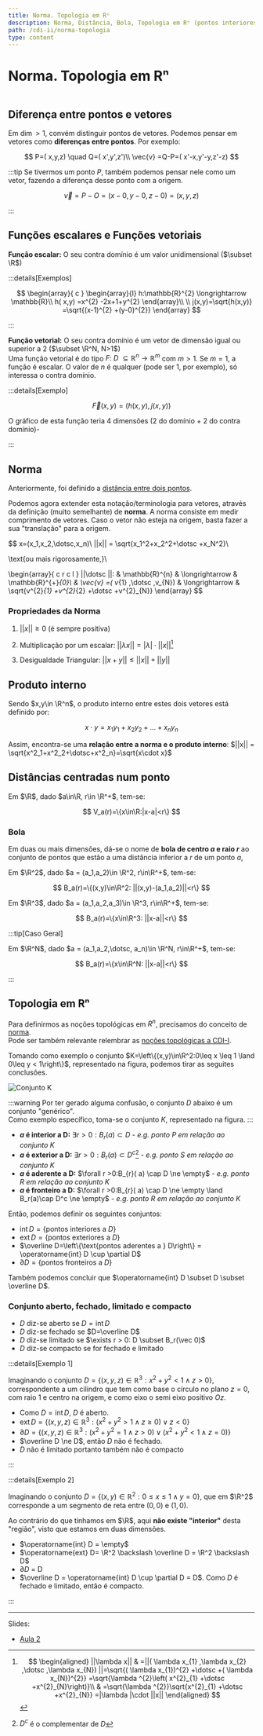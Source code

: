 ```yaml
---
title: Norma. Topologia em Rⁿ
description: Norma, Distância, Bola, Topologia em Rⁿ (pontos interiores, exteriores, da fronteira e aderentes)
path: /cdi-ii/norma-topologia
type: content
---
```


# Norma. Topologia em Rⁿ

```toc

```

## Diferença entre pontos e vetores

Em $\dim > 1$, convém distinguir pontos de vetores.
Podemos pensar em vetores como **diferenças entre pontos**.
Por exemplo:

$$
P=( x,y,z) \quad Q=( x',y',z')\\
\vec{v} =Q-P=( x'-x,y'-y,z'-z)
$$

:::tip
Se tivermos um ponto $P$, também podemos pensar nele como um vetor, fazendo a diferença desse ponto com a origem.

$$
\vec{v} =P-O=(x-0,y-0,z-0)=(x,y,z)
$$

:::

## Funções escalares e Funções vetoriais

**Função escalar:** O seu contra domínio é um valor unidimensional ($\subset \R$)

:::details[Exemplos]

$$
\begin{array}{ c }
 \begin{array}{l}
h:\mathbb{R}^{2} \longrightarrow \mathbb{R}\\
h( x,y) =x^{2} -2x+1+y^{2}
\end{array}\\
\\
j(x,y)=\sqrt{h(x,y)} =\sqrt{(x-1)^{2} +(y-0)^{2}}
\end{array}
$$

:::

**Função vetorial:** O seu contra domínio é um vetor de dimensão igual ou superior a 2 ($\subset \R^N, N>1$)  
Uma função vetorial é do tipo $F:\ D\ \subseteq \mathbb{R}^{n} \longrightarrow \mathbb{R}^{m}$ com $m>1$.
Se $m=1$, a função é escalar. O valor de $n$ é qualquer (pode ser 1, por exemplo), só interessa o contra domínio.

:::details[Exemplo]

$$
\vec F(x,y)=\left(h(x,y), j(x,y)\right)
$$

O gráfico de esta função teria 4 dimensões (2 do domínio + 2 do contra domínio)-

:::

## Norma

Anteriormente, foi definido a [distância entre dois pontos](/cdi-ii/transicao-para-dim-sup-1#distância).

Podemos agora extender esta notação/terminologia para vetores, através da definição (muito semelhante) de **norma**.
A norma consiste em medir comprimento de vetores. Caso o vetor não esteja na origem, basta fazer a sua "translação" para a origem.

$$
x=(x_1,x_2,\dotsc,x_n)\\
||x|| = \sqrt{x_1^2+x_2^2+\dotsc +x_N^2}\\

\text{ou mais rigorosamente,}\\

\begin{array}{ c r c l }
||\dotsc ||: & \mathbb{R}^{n} & \longrightarrow  & \mathbb{R}^{+}_{0}\\
 & \vec{v} =( v_{1} ,\dotsc ,v_{N}) & \longrightarrow  & \sqrt{v^{2}_{1} +v^{2}_{2} +\dotsc +v^{2}_{N}}
\end{array}
$$

### Propriedades da Norma

1. $||x|| \geq 0$ (é sempre positiva)

2. Multiplicação por um escalar: $||\lambda x|| = |\lambda |\cdot ||x||$[^mult-escalar]

3. Desigualdade Triangular: $||x+y|| \leqslant ||x||+||y||$

[^mult-escalar]:
    $$
    \begin{aligned}
    ||\lambda x|| & =||( \lambda x_{1} ,\lambda x_{2} ,\dotsc ,\lambda x_{N}) ||=\sqrt{( \lambda x_{1})^{2} +\dotsc +( \lambda x_{N})^{2}} =\sqrt{\lambda ^{2}\left( x^{2}_{1} +\dotsc +x^{2}_{N}\right)}\\
    & =\sqrt{\lambda ^{2}}\sqrt{x^{2}_{1} +\dotsc +x^{2}_{N}} =|\lambda |\cdot ||x||
    \end{aligned}
    $$

## Produto interno

Sendo $x,y\in \R^n$, o produto interno entre estes dois vetores está definido por:

$$
x\cdot y = x_1 y_1 + x_2 y_2 + \dotsc + x_n y_n
$$

Assim, encontra-se uma **relação entre a norma e o produto interno**: $||x|| = \sqrt{x^2_1+x^2_2+\dotsc+x^2_n}=\sqrt{x\cdot x}$

## Distâncias centradas num ponto

Em $\R$, dado $a\in\R, r\in \R^+$, tem-se:

$$
V_a(r)=\{x\in\R:|x-a|<r\}
$$

### Bola

Em duas ou mais dimensões, dá-se o nome de **bola de centro $a$ e raio $r$** ao conjunto de pontos
que estão a uma distância inferior a $r$ de um ponto $a$,

Em $\R^2$, dado $a = (a_1,a_2)\in \R^2, r\in\R^+$, tem-se:

$$
B_a(r)=\{(x,y)\in\R^2: ||(x,y)-(a_1,a_2)||<r\}
$$

Em $\R^3$, dado $a = (a_1,a_2,a_3)\in \R^3, r\in\R^+$, tem-se:

$$
B_a(r)=\{x\in\R^3: ||x-a||<r\}
$$

:::tip[Caso Geral]

Em $\R^N$, dado $a = (a_1,a_2,\dotsc, a_n)\in \R^N, r\in\R^+$, tem-se:

$$
B_a(r)=\{x\in\R^N: ||x-a||<r\}
$$

:::

## Topologia em Rⁿ

Para definirmos as noções topológicas em $R^n$, precisamos do conceito de [norma](#norma).  
Pode ser também relevante relembrar as [noções topológicas a CDI-I](https://www.notion.so/diogocorreia/No-es-topol-gicas-Sucess-es-c3a4dddbe9bc49228e8e90eef244ae73).

Tomando como exemplo o conjunto $K=\left\{(x,y)\in\R^2:0\leq x \leq 1 \land 0\leq y < 1\right\}$,
representado na figura, podemos tirar as seguites conclusões.

![Conjunto K](./assets/0002-topologia.svg#dark=1)

:::warning
Por ter gerado alguma confusão, o conjunto $D$ abaixo é um conjunto "genérico".  
Como exemplo específico, toma-se o conjunto $K$, representado na figura.
:::

- **$a$ é interior a D:** $\exists r >0:B_{r}( a) \subset D$ - _e.g. ponto $P$ em relação ao conjunto $K$_
- **$a$ é exterior a D:** $\exists r >0:B_{r}( a) \subset D^c$[^d-complementar] - _e.g. ponto $S$ em relação ao conjunto $K$_
- **$a$ é aderente a D:** $\forall r >0:B_{r}( a) \cap D \ne \empty$ - _e.g. ponto $R$ em relação ao conjunto $K$_
- **$a$ é fronteiro a D:** $\forall r >0:B_{r}( a) \cap D \ne \empty \land B_r(a)\cap D^c \ne \empty$ - _e.g. ponto $R$ em relação ao conjunto $K$_

[^d-complementar]: $D^c$ é o complementar de $D$

Então, podemos definir os seguintes conjuntos:

- $\operatorname{int} D=\left\{\text{pontos interiores a } D\right\}$
- $\operatorname{ext} D=\left\{\text{pontos exteriores a } D\right\}$
- $\overline D=\left\{\text{pontos aderentes a } D\right\} = \operatorname{int} D \cup \partial D$
- $\partial D=\left\{\text{pontos fronteiros a } D\right\}$

Também podemos concluir que $\operatorname{int} D \subset D \subset \overline D$.

### Conjunto aberto, fechado, limitado e compacto

- $D$ diz-se aberto se $D=\operatorname{int} D$
- $D$ diz-se fechado se $D=\overline D$
- $D$ diz-se limitado se $\exists r > 0: D \subset B_r(\vec 0)$
- $D$ diz-se compacto se for fechado e limitado

:::details[Exemplo 1]

Imaginando o conjunto $D=\left\{( x,y,z) \in \mathbb{R}^{3} :x^{2} +y^{2} < 1\land z >0\right\}$,
correspondente a um cilindro que tem como base o círculo no plano $z=0$, com raio 1 e centro na origem,
e como eixo o semi eixo positivo $Oz$.

- Como $D=\operatorname{int} D$, $D$ é aberto.
- $\operatorname{ext} D = \left\{( x,y,z) \in \mathbb{R}^{3} :\left( x^{2} +y^{2}  >1\land z\geqslant 0\right) \lor z< 0\right\}$
- $\partial D=\left\{( x,y,z) \in \mathbb{R}^{3} :\left( x^{2} +y^{2} =1\land z >0\right) \lor \left( x^{2} +y^{2} < 1\land z=0\right)\right\}$
- $\overline D \ne D$, então $D$ não é fechado.
- $D$ não é limitado portanto também não é compacto

:::

:::details[Exemplo 2]

Imaginando o conjunto $D=\left\{( x,y) \in \mathbb{R}^{2} :0\leqslant x\leqslant 1\land y=0\right\}$,
que em $\R^2$ corresponde a um segmento de reta entre $(0,0)$ e $(1,0)$.

Ao contrário do que tínhamos em $\R$, aqui **não existe "interior"** desta "região", visto que estamos em duas dimensões.

- $\operatorname{int} D = \empty$
- $\operatorname{ext} D= \R^2 \backslash \overline D = \R^2 \backslash D$
- $\partial D$ = D
- $\overline D = \operatorname{int} D \cup \partial D = D$. Como $D$ é fechado e limitado, então é compacto.

:::

---

Slides:

- [Aula 2](https://drive.google.com/file/d/16ZL5NTotDOa6HMgQ0-TttWqjIp_J4nJv/view?usp=sharing)
